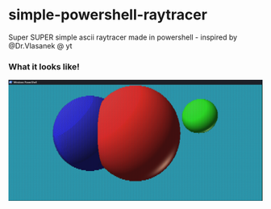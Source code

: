 # simple-powershell-raytracer
Super SUPER simple ascii raytracer made in powershell - inspired by @Dr.Vlasanek @ yt

### What it looks like!
![cool](https://github.com/jh1sc/simple-powershell-raytracer/blob/main/Screenshot%202025-02-22%20155246.png)

